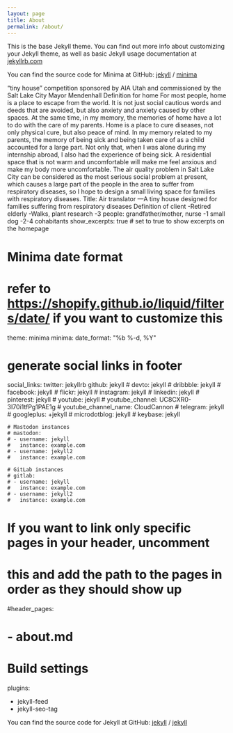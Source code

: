 ```yaml
---
layout: page
title: About
permalink: /about/
---
```


This is the base Jekyll theme. You can find out more info about customizing your Jekyll theme, as well as basic Jekyll usage documentation at [jekyllrb.com](https://jekyllrb.com/)

You can find the source code for Minima at GitHub:
[jekyll][jekyll-organization] /
[minima](https://github.com/jekyll/minima)

 “tiny house” competition sponsored by AIA Utah and commissioned by the Salt Lake City Mayor Mendenhall
  Definition for home
  For most people, home is a place to escape from the world. It is not just social cautious words and deeds that are avoided, but also anxiety and anxiety caused by other spaces. At the same time, in my memory, the memories of home have a lot to do with the care of my parents. Home is a place to cure diseases, not only physical cure, but also peace of mind. In my memory related to my parents, the memory of being sick and being taken care of as a child accounted for a large part. Not only that, when I was alone during my internship abroad, I also had the experience of being sick. A residential space that is not warm and uncomfortable will make me feel anxious and make my body more uncomfortable. The air quality problem in Salt Lake City can be considered as the most serious social problem at present, which causes a large part of the people in the area to suffer from respiratory diseases, so I hope to design a small living space for families with respiratory diseases.
  Title: Air translator
  —A tiny house designed for families suffering from respiratory diseases
  Definition of client
  -Retired elderly
  -Walks, plant research
  -3 people: grandfather/mother, nurse
  -1 small dog
  -2-4 cohabitants
show_excerpts: true # set to true to show excerpts on the homepage

# Minima date format
# refer to https://shopify.github.io/liquid/filters/date/ if you want to customize this
theme: minima
minima:
  date_format: "%b %-d, %Y"

  # generate social links in footer
  social_links:
    twitter: jekyllrb
    github:  jekyll
    # devto: jekyll
    # dribbble: jekyll
    # facebook: jekyll
    # flickr:   jekyll
    # instagram: jekyll
    # linkedin: jekyll
    # pinterest: jekyll
    # youtube: jekyll
    # youtube_channel: UC8CXR0-3I70i1tfPg1PAE1g
    # youtube_channel_name: CloudCannon
    # telegram: jekyll
    # googleplus: +jekyll
    # microdotblog: jekyll
    # keybase: jekyll

    # Mastodon instances
    # mastodon:
    # - username: jekyll
    #   instance: example.com
    # - username: jekyll2
    #   instance: example.com

    # GitLab instances
    # gitlab:
    # - username: jekyll
    #   instance: example.com
    # - username: jekyll2
    #   instance: example.com

# If you want to link only specific pages in your header, uncomment
# this and add the path to the pages in order as they should show up
#header_pages:
# - about.md

# Build settings


plugins:
 - jekyll-feed
 - jekyll-seo-tag

You can find the source code for Jekyll at GitHub:
[jekyll][jekyll-organization] /
[jekyll](https://github.com/jekyll/jekyll)


[jekyll-organization]: https://github.com/jekyll
